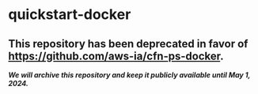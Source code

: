 # quickstart-docker 
## This repository has been deprecated in favor of https://github.com/aws-ia/cfn-ps-docker. 
***We will archive this repository and keep it publicly available until May 1, 2024.***
